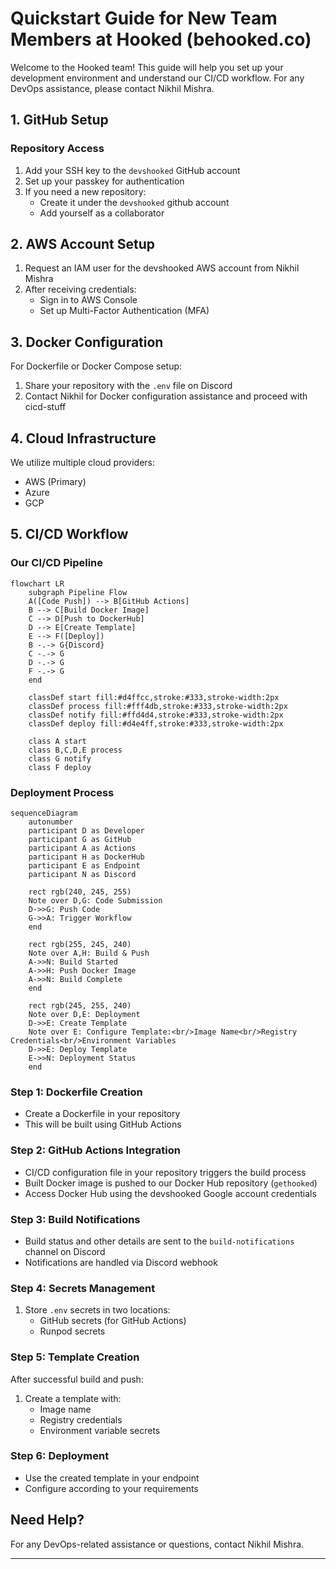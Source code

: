 # Quickstart Guide for New Team Members at Hooked (behooked.co)

Welcome to the Hooked team! This guide will help you set up your development environment and understand our CI/CD workflow. For any DevOps assistance, please contact Nikhil Mishra.

## 1. GitHub Setup

### Repository Access
1. Add your SSH key to the `devshooked` GitHub account
2. Set up your passkey for authentication
3. If you need a new repository:
   - Create it under the `devshooked` github account
   - Add yourself as a collaborator

## 2. AWS Account Setup

1. Request an IAM user for the devshooked AWS account from Nikhil Mishra
2. After receiving credentials:
   - Sign in to AWS Console
   - Set up Multi-Factor Authentication (MFA)

## 3. Docker Configuration

For Dockerfile or Docker Compose setup:
1. Share your repository with the `.env` file on Discord
2. Contact Nikhil for Docker configuration assistance and proceed with cicd-stuff

## 4. Cloud Infrastructure

We utilize multiple cloud providers:
- AWS (Primary)
- Azure
- GCP

## 5. CI/CD Workflow

### Our CI/CD Pipeline
```mermaid
flowchart LR
    subgraph Pipeline Flow
    A([Code Push]) --> B[GitHub Actions]
    B --> C[Build Docker Image]
    C --> D[Push to DockerHub]
    D --> E[Create Template]
    E --> F([Deploy])
    B -.-> G{Discord}
    C -.-> G
    D -.-> G
    F -.-> G
    end
    
    classDef start fill:#d4ffcc,stroke:#333,stroke-width:2px
    classDef process fill:#fff4db,stroke:#333,stroke-width:2px
    classDef notify fill:#ffd4d4,stroke:#333,stroke-width:2px
    classDef deploy fill:#d4e4ff,stroke:#333,stroke-width:2px
    
    class A start
    class B,C,D,E process
    class G notify
    class F deploy
```

### Deployment Process
```mermaid
sequenceDiagram
    autonumber
    participant D as Developer
    participant G as GitHub
    participant A as Actions
    participant H as DockerHub
    participant E as Endpoint
    participant N as Discord

    rect rgb(240, 245, 255)
    Note over D,G: Code Submission
    D->>G: Push Code
    G->>A: Trigger Workflow
    end

    rect rgb(255, 245, 240)
    Note over A,H: Build & Push
    A->>N: Build Started
    A->>H: Push Docker Image
    A->>N: Build Complete
    end

    rect rgb(245, 255, 240)
    Note over D,E: Deployment
    D->>E: Create Template
    Note over E: Configure Template:<br/>Image Name<br/>Registry Credentials<br/>Environment Variables
    D->>E: Deploy Template
    E->>N: Deployment Status
    end
```

### Step 1: Dockerfile Creation
- Create a Dockerfile in your repository
- This will be built using GitHub Actions

### Step 2: GitHub Actions Integration
- CI/CD configuration file in your repository triggers the build process
- Built Docker image is pushed to our Docker Hub repository (`gethooked`)
- Access Docker Hub using the devshooked Google account credentials

### Step 3: Build Notifications
- Build status and other details are sent to the `build-notifications` channel on Discord
- Notifications are handled via Discord webhook

### Step 4: Secrets Management
1. Store `.env` secrets in two locations:
   - GitHub secrets (for GitHub Actions)
   - Runpod secrets

### Step 5: Template Creation
After successful build and push:
1. Create a template with:
   - Image name
   - Registry credentials
   - Environment variable secrets

### Step 6: Deployment
- Use the created template in your endpoint
- Configure according to your requirements

## Need Help?

For any DevOps-related assistance or questions, contact Nikhil Mishra.

---
